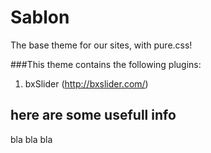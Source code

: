 # Sablon
The base theme for our sites, with pure.css!

###This theme contains the following plugins:

1. bxSlider (http://bxslider.com/)


## here are some usefull info
bla bla bla
